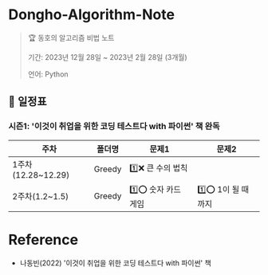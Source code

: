 # Dongho-Algorithm-Note
> 🏆 동호의 알고리즘 비법 노트
>
> 기간: 2023년 12월 28일 ~ 2023년 2월 28일 (3개월)
> 
> 언어: Python

## 📅 일정표

### 시즌1: '이것이 취업을 위한 코딩 테스트다 with 파이썬' 책 완독

| 주차                | 폴더명  | 문제1                                               | 문제2                                      |
| ------------------- | ------- | --------------------------------------------------- | ------------------------------------------ |
| 1주차(12.28~12.29)  | Greedy  | 1️⃣❌ 큰 수의 법칙     |
| 2주차(1.2~1.5) | Greedy | 1️⃣⭕ 숫자 카드 게임 | 1️⃣⭕ 1이 될 때까지 |

# Reference
- 나동빈(2022) '이것이 취업을 위한 코딩 테스트다 with 파이썬' 책
